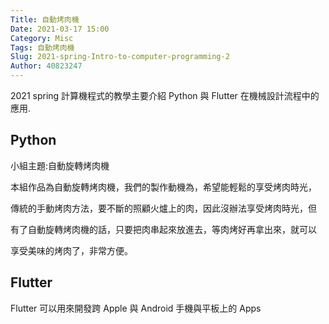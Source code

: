 ```yaml
---
Title: 自動烤肉機
Date: 2021-03-17 15:00
Category: Misc
Tags: 自動烤肉機
Slug: 2021-spring-Intro-to-computer-programming-2
Author: 40823247
---
```


2021 spring 計算機程式的教學主要介紹 Python 與 Flutter 在機械設計流程中的應用.

<!-- PELICAN_END_SUMMARY -->


Python
----
小組主題:自動旋轉烤肉機

本組作品為自動旋轉烤肉機，我們的製作動機為，希望能輕鬆的享受烤肉時光，

傳統的手動烤肉方法，要不斷的照顧火爐上的肉，因此沒辦法享受烤肉時光，但

有了自動旋轉烤肉機的話，只要把肉串起來放進去，等肉烤好再拿出來，就可以

享受美味的烤肉了，非常方便。


Flutter
----

Flutter 可以用來開發跨 Apple 與 Android 手機與平板上的 Apps
